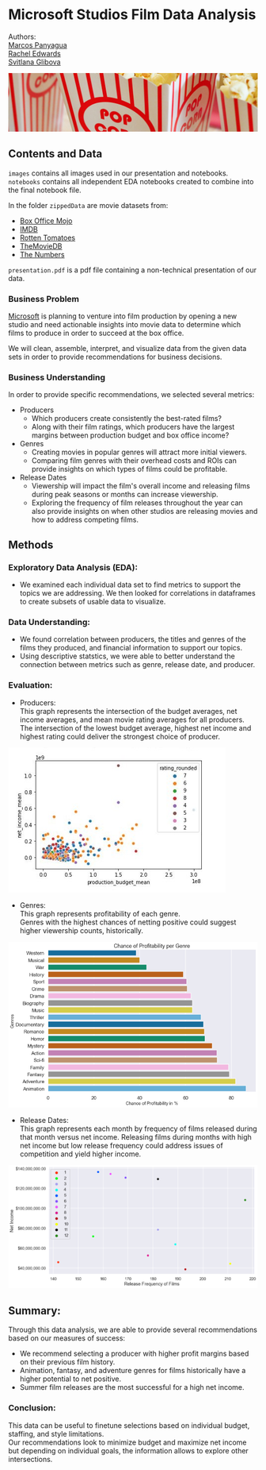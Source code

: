 # Microsoft Studios Film Data Analysis  
Authors:  
[Marcos Panyagua](mailto:marcosvppfernandes@gmail.com?)  
[Rachel Edwards](mailto:rachelke411@gmail.com?)  
[Svitlana Glibova](mailto:s.glibova@gmail.com?)  

![popcorn_banner](images/banner.jpg)


## Contents and Data

`images` contains all images used in our presentation and notebooks.  
`notebooks` contains all independent EDA notebooks created to combine into the final notebook file.  

In the folder `zippedData` are movie datasets from:

* [Box Office Mojo](https://www.boxofficemojo.com/)
* [IMDB](https://www.imdb.com/)
* [Rotten Tomatoes](https://www.rottentomatoes.com/)
* [TheMovieDB](https://www.themoviedb.org/)
* [The Numbers](https://www.the-numbers.com/)  

`presentation.pdf` is a pdf file containing a non-technical presentation of our data.

### Business Problem  
[Microsoft](microsoft.com/en-us) is planning to venture into film production by opening a new studio and need actionable insights into movie data to determine which films to produce in order to succeed at the box office.  

We will clean, assemble, interpret, and visualize data from the given data sets in order to provide recommendations for business decisions.  

### Business Understanding  
  
In order to provide specific recommendations, we selected several metrics:    
* Producers  
	* Which producers create consistently the best-rated films?
	* Along with their film ratings, which producers have the largest margins between production budget and box office income? 
* Genres  
	* Creating movies in popular genres will attract more initial viewers.
	* Comparing film genres with their overhead costs and ROIs can provide insights on which types of films could be profitable.  
* Release Dates  
	* Viewership will impact the film's overall income and releasing films during peak seasons or months can increase viewership.
	* Exploring the frequency of film releases throughout the year can also provide insights on when other studios are releasing movies and how to address competing films.
	

## Methods  

### Exploratory Data Analysis (EDA):  
* We examined each individual data set to find metrics to support the topics we are addressing. We then looked for correlations in dataframes to create subsets
of usable data to visualize. 

### Data Understanding:  
* We found correlation between producers, the titles and genres of the films they produced, and financial information to support our topics.
* Using descriptive statstics, we were able to better understand the connection between metrics such as genre, release date, and producer. 

### Evaluation: 
* Producers:  
This graph represents the intersection of the budget averages, net income averages, and mean movie rating averages for all producers.  
The intersection of the lowest budget average, highest net income and highest rating could deliver the strongest choice of producer.  

![budgetmean_vs_incomemean](images/budget_meansXnet_income_meanX_producer_rating1.jpg) 

* Genres:  
This graph represents profitability of each genre.  
Genres with the highest chances of netting positive could suggest higher viewership counts, historically.  
  
![ROI_by_genre](images/profitability_by_genre.png)  

* Release Dates:  
This graph represents each month by frequency of films released during that month versus net income.
Releasing films during months with high net income but low release frequency could address issues of competition and yield higher income.  

![release_month_scatter](images/release_dates_scatter.png)  

## Summary:  
 
Through this data analysis, we are able to provide several recommendations based on our measures of success:  
* We recommend selecting a producer with higher profit margins based on their previous film history.
* Animation, fantasy, and adventure genres for films historically have a higher potential to net positive.
* Summer film releases are the most successful for a high net income. 

### Conclusion:  
This data can be useful to finetune selections based on individual budget, staffing, and style limitations.   
Our recommendations look to minimize budget and maximize net income but depending on individual goals, the information allows to explore other intersections.

